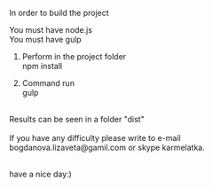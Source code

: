 In order to build the project

You must have node.js<br/>
You must have gulp<br/>

1. Perform in the project folder <br />
npm install

2. Command run <br />
gulp
<br />
Results can be seen in a folder "dist" <br /><br />
If you have any difficulty please write to e-mail bogdanova.lizaveta@gamil.com or skype karmelatka.<br /> <br />

have a nice day:)


